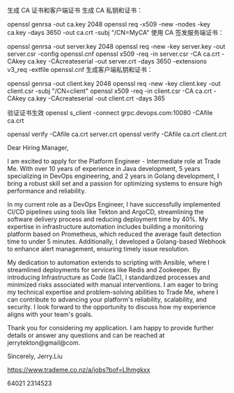生成 CA 证书和客户端证书
生成 CA 私钥和证书：

openssl genrsa -out ca.key 2048
openssl req -x509 -new -nodes -key ca.key -days 3650 -out ca.crt -subj "/CN=MyCA"
使用 CA 签发服务端证书：

openssl genrsa -out server.key 2048
openssl req -new -key server.key -out server.csr -config openssl.cnf
openssl x509 -req -in server.csr -CA ca.crt -CAkey ca.key -CAcreateserial -out server.crt -days 3650 -extensions v3_req -extfile openssl.cnf
生成客户端私钥和证书：

openssl genrsa -out client.key 2048
openssl req -new -key client.key -out client.csr -subj "/CN=client"
openssl x509 -req -in client.csr -CA ca.crt -CAkey ca.key -CAcreateserial -out client.crt -days 365

验证证书生效
openssl s_client -connect grpc.devops.com:10080 -CAfile ca.crt

openssl verify -CAfile ca.crt server.crt
openssl verify -CAfile ca.crt client.crt

Dear Hiring Manager,

I am excited to apply for the Platform Engineer - Intermediate role at Trade Me. With over 10 years of experience in Java development, 5 years specializing in DevOps engineering, and 2 years in Golang development, I bring a robust skill set and a passion for optimizing systems to ensure high performance and reliability.

In my current role as a DevOps Engineer, I have successfully implemented CI/CD pipelines using tools like Tekton and ArgoCD, streamlining the software delivery process and reducing deployment time by 40%. My expertise in infrastructure automation includes building a monitoring platform based on Prometheus, which reduced the average fault detection time to under 5 minutes. Additionally, I developed a Golang-based Webhook to enhance alert management, ensuring timely issue resolution.

My dedication to automation extends to scripting with Ansible, where I streamlined deployments for services like Redis and Zookeeper. By introducing Infrastructure as Code (IaC), I standardized processes and minimized risks associated with manual interventions.
I am eager to bring my technical expertise and problem-solving abilities to Trade Me, where I can contribute to advancing your platform's reliability, scalability, and security. I look forward to the opportunity to discuss how my experience aligns with your team's goals.

Thank you for considering my application. I am happy to provide further details or answer any questions and can be reached at jerrytekton@gmail@com.

Sincerely,
Jerry.Liu

<https://www.trademe.co.nz/a/jobs?bof=Llhmgkxx>

64021 2314523